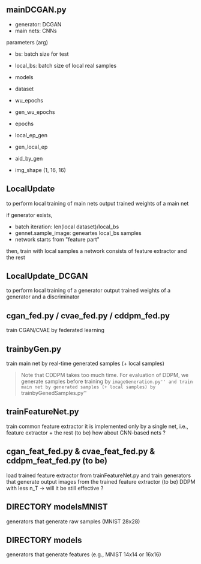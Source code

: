 ## mainDCGAN.py

- generator: DCGAN
- main nets: CNNs

parameters (arg)

- bs: batch size for test
- local_bs: batch size of local real samples

- models
- dataset

- wu_epochs
- gen_wu_epochs
- epochs
- local_ep_gen
- gen_local_ep

- aid_by_gen

- img_shape (1, 16, 16)

## LocalUpdate
to perform local training of main nets
output trained weights of a main net

if generator exists,
- batch iteration: len(local dataset)/local_bs 
- gennet.sample_image: geneartes local_bs samples
- network starts from "feature part"

then, train with local samples
a network consists of feature extractor and the rest

## LocalUpdate_DCGAN
to perform local training of a generator
output trained weights of a generator and a discriminator


## cgan_fed.py / cvae_fed.py / cddpm_fed.py
train CGAN/CVAE by federated learning


## trainbyGen.py
train main net by real-time generated samples (+ local samples)
> Note that CDDPM takes too much time.
> For evaluation of DDPM, we generate samples before training by ``imageGeneration.py''
> and train main net by generated samples (+ local samples) by ``trainbyGenedSamples.py''


## trainFeatureNet.py
train common feature extractor
it is implemented only by a single net, i.e., feature extractor + the rest
(to be) how about CNN-based nets ?


## cgan_feat_fed.py & cvae_feat_fed.py & cddpm_feat_fed.py (to be)
load trained feature extractor from trainFeatureNet.py
and train generators that generate output images from the trained feature extractor
(to be) DDPM with less n_T -> will it be still effective ?


## DIRECTORY modelsMNIST
generators that generate raw samples (MNIST 28x28)


## DIRECTORY models
generators that generate features (e.g., MNIST 14x14 or 16x16)